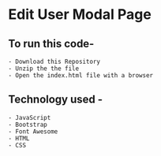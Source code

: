 # Edit User Modal Page

## To run this code-

    - Download this Repository
    - Unzip the the file
    - Open the index.html file with a browser

## Technology used -

    - JavaScript
    - Bootstrap
    - Font Awesome
    - HTML
    - CSS
